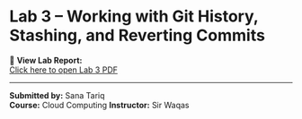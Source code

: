 #  Lab 3 – Working with Git History, Stashing, and Reverting Commits

📄 **View Lab Report:**  
[Click here to open Lab 3 PDF](./sanatariqBSE5B-058-CC-lab03.pdf)

---

**Submitted by:** Sana Tariq  
**Course:** Cloud Computing
**Instructor:** Sir Waqas
